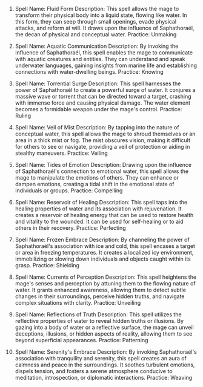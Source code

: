 1.  Spell Name: Fluid Form Description: This spell allows the mage to transform their physical body into a liquid state, flowing like water. In this form, they can seep through small openings, evade physical attacks, and reform at will. It draws upon the influence of Saphathoraél, the decan of physical and conceptual water. Practice: Unmaking

2.  Spell Name: Aquatic Communication Description: By invoking the influence of Saphathoraél, this spell enables the mage to communicate with aquatic creatures and entities. They can understand and speak underwater languages, gaining insights from marine life and establishing connections with water-dwelling beings. Practice: Knowing

3.  Spell Name: Torrential Surge Description: This spell harnesses the power of Saphathoraél to create a powerful surge of water. It conjures a massive wave or torrent that can be directed toward a target, crashing with immense force and causing physical damage. The water element becomes a formidable weapon under the mage's control. Practice: Ruling

4.  Spell Name: Veil of Mist Description: By tapping into the nature of conceptual water, this spell allows the mage to shroud themselves or an area in a thick mist or fog. The mist obscures vision, making it difficult for others to see or navigate, providing a veil of protection or aiding in stealthy maneuvers. Practice: Veiling

5.  Spell Name: Tides of Emotion Description: Drawing upon the influence of Saphathoraél's connection to emotional water, this spell allows the mage to manipulate the emotions of others. They can enhance or dampen emotions, creating a tidal shift in the emotional state of individuals or groups. Practice: Compelling

6.  Spell Name: Reservoir of Healing Description: This spell taps into the healing properties of water and its association with rejuvenation. It creates a reservoir of healing energy that can be used to restore health and vitality to the wounded. It can be used for self-healing or to aid others in their recovery. Practice: Perfecting

7.  Spell Name: Frozen Embrace Description: By channeling the power of Saphathoraél's association with ice and cold, this spell encases a target or area in freezing temperatures. It creates a localized icy environment, immobilizing or slowing down individuals and objects caught within its grasp. Practice: Shielding

8.  Spell Name: Currents of Perception Description: This spell heightens the mage's senses and perception by attuning them to the flowing nature of water. It grants enhanced awareness, allowing them to detect subtle changes in their surroundings, perceive hidden truths, and navigate complex situations with clarity. Practice: Unveiling

9.  Spell Name: Reflections of Truth Description: This spell utilizes the reflective properties of water to reveal hidden truths or illusions. By gazing into a body of water or a reflective surface, the mage can unveil deceptions, illusions, or hidden aspects of reality, allowing them to see beyond superficial appearances. Practice: Patterning

10. Spell Name: Serenity's Embrace Description: By invoking Saphathoraél's association with tranquility and serenity, this spell creates an aura of calmness and peace in the surroundings. It soothes turbulent emotions, dispels tension, and fosters a serene atmosphere conducive to meditation, introspection, or diplomatic interactions. Practice: Weaving